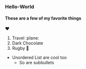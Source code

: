 ### Hello-World
#### These are a few of my favorite things 
:heart:
1. Travel :plane:
2. Dark Chocolate
3. Rugby :rugby_football:

* Unordered List are cool too
  * So are subbullets
